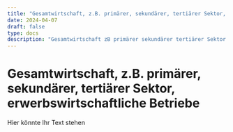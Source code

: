 ```yaml
---
title: "Gesamtwirtschaft, z.B. primärer, sekundärer, tertiärer Sektor, erwerbswirtschaftliche Betriebe"
date: 2024-04-07
draft: false
type: docs
description: "Gesamtwirtschaft zB primärer sekundärer tertiärer Sektor erwerbswirtschaftliche Betriebe"
---
```


# Gesamtwirtschaft, z.B. primärer, sekundärer, tertiärer Sektor, erwerbswirtschaftliche Betriebe

Hier könnte Ihr Text stehen